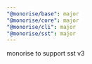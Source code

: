 ```yaml
---
"@monorise/base": major
"@monorise/core": major
"@monorise/cli": major
"@monorise/sst": major
---
```


monorise to support sst v3
